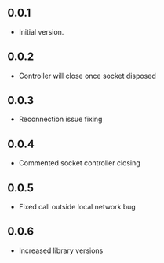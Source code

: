 ## 0.0.1

- Initial version.

## 0.0.2
- Controller will close once socket disposed

## 0.0.3
- Reconnection issue fixing

## 0.0.4
- Commented socket controller closing

## 0.0.5
- Fixed call outside local network bug

## 0.0.6
- Increased library versions